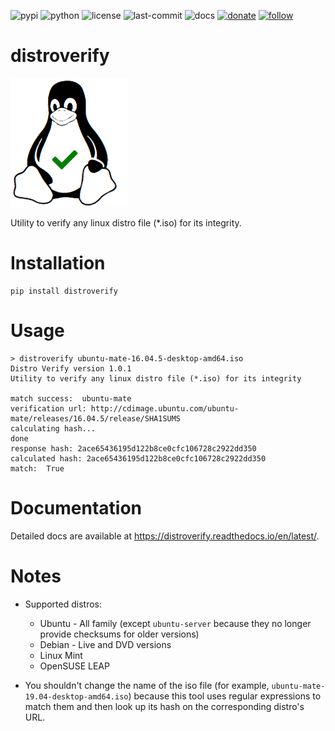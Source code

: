 ![pypi](https://img.shields.io/pypi/v/distroverify.svg)
![python](https://img.shields.io/pypi/pyversions/cfgsaver.svg)
![license](https://img.shields.io/github/license/prahladyeri/distroverify.svg)
![last-commit](https://img.shields.io/github/last-commit/prahladyeri/distroverify.svg)
![docs](https://readthedocs.org/projects/distroverify/badge/?version=latest)
[![donate](https://img.shields.io/badge/-Donate-blue.svg?logo=paypal)](https://www.paypal.com/cgi-bin/webscr?cmd=_s-xclick&hosted_button_id=JM8FUXNFUK6EU)
[![follow](https://img.shields.io/twitter/follow/prahladyeri.svg?style=social)](https://twitter.com/prahladyeri)

# distroverify

![project logo](https://raw.githubusercontent.com/prahladyeri/distroverify/master/logo.png)

Utility to verify any linux distro file (*.iso) for its integrity.

# Installation

	pip install distroverify

# Usage

	> distroverify ubuntu-mate-16.04.5-desktop-amd64.iso
	Distro Verify version 1.0.1
	Utility to verify any linux distro file (*.iso) for its integrity

	match success:  ubuntu-mate
	verification url: http://cdimage.ubuntu.com/ubuntu-mate/releases/16.04.5/release/SHA1SUMS
	calculating hash...
	done
	response hash: 2ace65436195d122b8ce0cfc106728c2922dd350
	calculated hash: 2ace65436195d122b8ce0cfc106728c2922dd350
	match:  True
	
# Documentation

Detailed docs are available at <https://distroverify.readthedocs.io/en/latest/>.

# Notes

- Supported distros:
	* Ubuntu - All family (except `ubuntu-server` because they no longer provide checksums for older versions)
	* Debian - Live and DVD versions
	* Linux Mint
	* OpenSUSE LEAP

- You shouldn't change the name of the iso file (for example, `ubuntu-mate-19.04-desktop-amd64.iso`) because this tool uses regular expressions to match them and then look up its hash on the corresponding distro's URL.